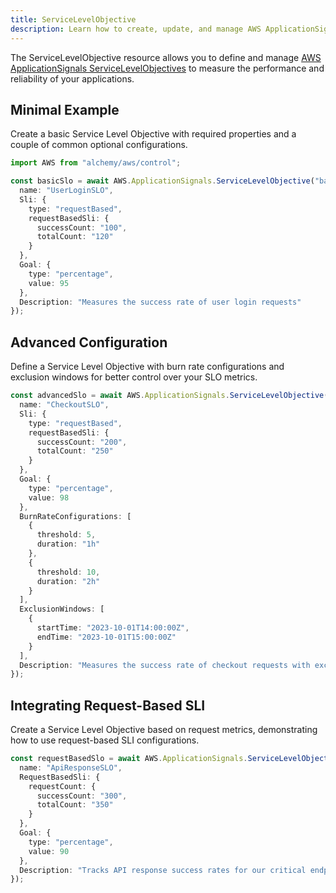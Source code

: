 ```yaml
---
title: ServiceLevelObjective
description: Learn how to create, update, and manage AWS ApplicationSignals ServiceLevelObjectives using Alchemy Cloud Control.
---
```


The ServiceLevelObjective resource allows you to define and manage [AWS ApplicationSignals ServiceLevelObjectives](https://docs.aws.amazon.com/applicationsignals/latest/userguide/) to measure the performance and reliability of your applications.

## Minimal Example

Create a basic Service Level Objective with required properties and a couple of common optional configurations.

```ts
import AWS from "alchemy/aws/control";

const basicSlo = await AWS.ApplicationSignals.ServiceLevelObjective("basicSlo", {
  name: "UserLoginSLO",
  Sli: {
    type: "requestBased",
    requestBasedSli: {
      successCount: "100",
      totalCount: "120"
    }
  },
  Goal: {
    type: "percentage",
    value: 95
  },
  Description: "Measures the success rate of user login requests"
});
```

## Advanced Configuration

Define a Service Level Objective with burn rate configurations and exclusion windows for better control over your SLO metrics.

```ts
const advancedSlo = await AWS.ApplicationSignals.ServiceLevelObjective("advancedSlo", {
  name: "CheckoutSLO",
  Sli: {
    type: "requestBased",
    requestBasedSli: {
      successCount: "200",
      totalCount: "250"
    }
  },
  Goal: {
    type: "percentage",
    value: 98
  },
  BurnRateConfigurations: [
    {
      threshold: 5,
      duration: "1h"
    },
    {
      threshold: 10,
      duration: "2h"
    }
  ],
  ExclusionWindows: [
    {
      startTime: "2023-10-01T14:00:00Z",
      endTime: "2023-10-01T15:00:00Z"
    }
  ],
  Description: "Measures the success rate of checkout requests with exclusion for maintenance windows."
});
```

## Integrating Request-Based SLI

Create a Service Level Objective based on request metrics, demonstrating how to use request-based SLI configurations.

```ts
const requestBasedSlo = await AWS.ApplicationSignals.ServiceLevelObjective("requestBasedSlo", {
  name: "ApiResponseSLO",
  RequestBasedSli: {
    requestCount: {
      successCount: "300",
      totalCount: "350"
    }
  },
  Goal: {
    type: "percentage",
    value: 90
  },
  Description: "Tracks API response success rates for our critical endpoints."
});
```